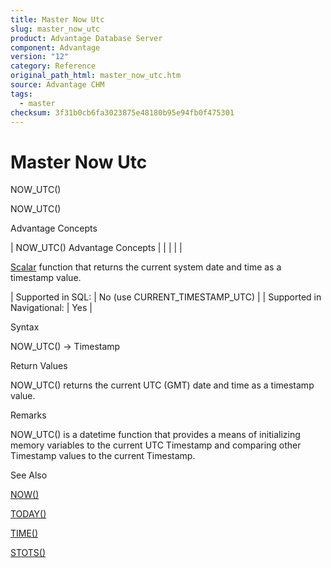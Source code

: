 ```yaml
---
title: Master Now Utc
slug: master_now_utc
product: Advantage Database Server
component: Advantage
version: "12"
category: Reference
original_path_html: master_now_utc.htm
source: Advantage CHM
tags:
  - master
checksum: 3f31b0cb6fa3023875e48180b95e94fb0f475301
---
```


# Master Now Utc

NOW\_UTC()

NOW\_UTC()

Advantage Concepts

| NOW\_UTC()  Advantage Concepts |  |  |  |  |

[Scalar](master_supported_scalar_functions.md) function that returns the current system date and time as a timestamp value.

| Supported in SQL: | No (use CURRENT\_TIMESTAMP\_UTC) |
| Supported in Navigational: | Yes |

Syntax

NOW\_UTC() -> Timestamp

Return Values

NOW\_UTC() returns the current UTC (GMT) date and time as a timestamp value.

Remarks

NOW\_UTC() is a datetime function that provides a means of initializing memory variables to the current UTC Timestamp and comparing other Timestamp values to the current Timestamp.

See Also

[NOW()](master_now.md)

[TODAY()](master_today.md)

[TIME()](master_time.md)

[STOTS()](master_stots.md)
